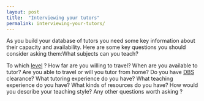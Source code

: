```yaml
---
layout: post
title:  "Interviewing your tutors"
permalink: interviewing-your-tutors/
---
```

As you build your database of tutors you need some key information about their
capacity and availability. Here are some key questions you should consider
asking them:What subjects can you teach?

To which [level](https://www.gov.uk/what-different-qualification-levels-mean) ? How far are you willing to travel? When are you available to tutor?
Are you able to travel or will you tutor from home? Do you have [DBS](https://www.gov.uk/disclosure-barring-service-check/overview) clearance?
What tutoring experience do you have? What teaching experience do you have?
What kinds of resources do you have? How would you describe your teaching
style? Any other questions worth asking ? 
